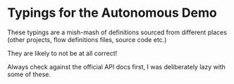 # Typings for the Autonomous Demo

These typings are a mish-mash of definitions sourced from different places
(other projects, flow definitions files, source code etc.)

They are likely to not be at all correct!

Always check against the official API docs first, I was deliberately lazy with 
some of these.
